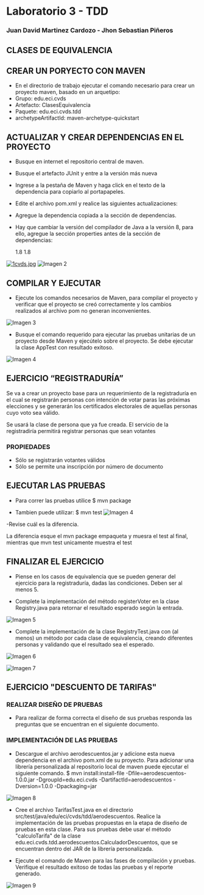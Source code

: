 # Laboratorio 3 - TDD
### Juan David Martinez Cardozo - Jhon Sebastian Piñeros
## CLASES DE EQUIVALENCIA

## CREAR UN PORYECTO CON MAVEN
- En el directorio de trabajo ejecutar el comando necesario para crear un proyecto maven, basado en un arquetipo:
- Grupo: edu.eci.cvds
- Artefacto: ClasesEquivalencia
- Paquete: edu.eci.cvds.tdd
- archetypeArtifactId: maven-archetype-quickstart



## ACTUALIZAR Y CREAR DEPENDENCIAS EN EL PROYECTO
- Busque en internet el repositorio central de maven.
- Busque el artefacto JUnit y entre a la versión más nueva
- Ingrese a la pestaña de Maven y haga click en el texto de la dependencia para copiarlo al portapapeles.
- Edite el archivo pom.xml y realice las siguientes actualizaciones:
- Agregue la dependencia copiada a la sección de dependencias.
- Hay que cambiar la versión del compilador de Java a la versión 8, para ello, agregue la sección properties antes de la sección de dependencias:

    <properties>
        <maven.compiler.target>1.8</maven.compiler.target>
        <maven.compiler.source>1.8</maven.compiler.source>
    </properties>

[![1cvds.jpg](https://i.postimg.cc/yYfS3MsN/1cvds.jpg)](https://postimg.cc/YhWSJy4c)
![Imagen 2](2cvds.jpeg)

## COMPILAR Y EJECUTAR
- Ejecute los comandos necesarios de Maven, para compilar el proyecto y verificar que el proyecto se creó correctamente y los cambios realizados al archivo pom no generan inconvenientes.

![Imagen 3](3cvds.jpeg)

- Busque el comando requerido para ejecutar las pruebas unitarias de un proyecto desde Maven y ejecútelo sobre el proyecto. Se debe ejecutar la clase AppTest con resultado exitoso.

![Imagen 4](4cvds.jpeg)

## EJERCICIO “REGISTRADURÍA”
Se va a crear un proyecto base para un requerimiento de la registraduría en el cual se registrarán personas con intención de votar paras las próximas elecciones y se generarán los certificados electorales de aquellas personas cuyo voto sea válido.

Se usará la clase de persona que ya fue creada. El servicio de la registradiría permitirá registrar personas que sean votantes


### PROPIEDADES

- Sólo se registrarán votantes válidos
- Sólo se permite una inscripción por número de documento


## EJECUTAR LAS PRUEBAS
- Para correr las pruebas utilice
$ mvn package

- Tambien puede utilizar:
$ mvn test
![Imagen 4](4cvds.jpeg)

-Revise cuál es la diferencia.

La diferencia esque el mvn package empaqueta y muesra el test al final, mientras que mvn test unicamente muestra el test

## FINALIZAR EL EJERCICIO

- Piense en los casos de equivalencia que se pueden generar del ejercicio para la registraduría, dadas las condiciones. Deben ser al menos 5.

- Complete la implementación del método registerVoter en la clase Registry.java para retornar el resultado esperado según la entrada.

![Imagen 5](5cvds.jpeg)

- Complete la implementación de la clase RegistryTest.java con (al menos) un método por cada clase de equivalencia, creando diferentes personas y validando que el resultado sea el esperado.

![Imagen 6](6cvds.jpeg)

![Imagen 7](7cvds.jpeg)

## EJERCICIO "DESCUENTO DE TARIFAS"
### REALIZAR DISEÑO DE PRUEBAS
- Para realizar de forma correcta el diseño de sus pruebas responda las preguntas que se encuentran en el siguiente documento.

### IMPLEMENTACIÓN DE LAS PRUEBAS 
- Descargue el archivo aerodescuentos.jar y adicione esta nueva dependencia en el archivo pom.xml de su proyecto.
Para adicionar una librería personalizada al repositorio local de maven puede ejecutar el siguiente comando.
$ mvn install:install-file -Dfile=aerodescuentos-1.0.0.jar -DgroupId=edu.eci.cvds -DartifactId=aerodescuentos -Dversion=1.0.0 -Dpackaging=jar

![Imagen 8](8cvds.jpeg)

- Cree el archivo TarifasTest.java en el directorio src/test/java/edu/eci/cvds/tdd/aerodescuentos.
 Realice la implementación de las pruebas propuestas en la etapa de diseño de pruebas en esta clase. Para sus pruebas debe usar el método "calculoTarifa" de la clase edu.eci.cvds.tdd.aerodescuentos.CalculadorDescuentos, que se encuentran dentro del JAR de la librería personalizada.

- Ejecute el comando de Maven para las fases de compilación y pruebas. Verifique el resultado exitoso de todas las pruebas y el reporte generado.

![Imagen 9](9cvds.jpeg)

